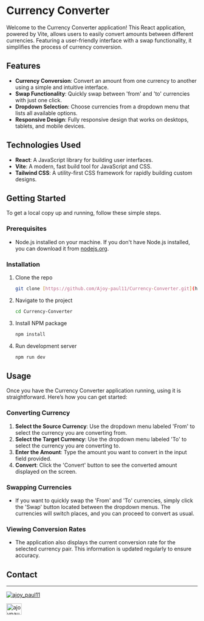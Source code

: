 # Currency Converter

Welcome to the Currency Converter application! This React application, powered by Vite, allows users to easily convert amounts between different currencies. Featuring a user-friendly interface with a swap functionality, it simplifies the process of currency conversion.

## Features

- **Currency Conversion**: Convert an amount from one currency to another using a simple and intuitive interface.
- **Swap Functionality**: Quickly swap between 'from' and 'to' currencies with just one click.
- **Dropdown Selection**: Choose currencies from a dropdown menu that lists all available options.
- **Responsive Design**: Fully responsive design that works on desktops, tablets, and mobile devices.

## Technologies Used

- **React**: A JavaScript library for building user interfaces.
- **Vite**: A modern, fast build tool for JavaScript and CSS.
- **Tailwind CSS**: A utility-first CSS framework for rapidly building custom designs.

## Getting Started

To get a local copy up and running, follow these simple steps.

### Prerequisites

- Node.js installed on your machine. If you don't have Node.js installed, you can download it from [nodejs.org](https://nodejs.org/).

### Installation

1. Clone the repo
   ```sh
   git clone [https://github.com/Ajoy-paul11/Currency-Converter.git](https://github.com/Ajoy-paul11/Currency-Converter.git)
   ```
2. Navigate to the project
    ```sh
    cd Currency-Converter
    ```
3. Install NPM package
    ```sh
    npm install
    ```
4. Run development server
    ```sh
    npm run dev
    ```

## Usage

Once you have the Currency Converter application running, using it is straightforward. Here’s how you can get started:

### Converting Currency

1. **Select the Source Currency**: Use the dropdown menu labeled 'From' to select the currency you are converting from.
2. **Select the Target Currency**: Use the dropdown menu labeled 'To' to select the currency you are converting to.
3. **Enter the Amount**: Type the amount you want to convert in the input field provided.
4. **Convert**: Click the 'Convert' button to see the converted amount displayed on the screen.

### Swapping Currencies

- If you want to quickly swap the 'From' and 'To' currencies, simply click the 'Swap' button located between the dropdown menus. The currencies will switch places, and you can proceed to convert as usual.

### Viewing Conversion Rates

- The application also displays the current conversion rate for the selected currency pair. This information is updated regularly to ensure accuracy.


## Contact

---
<p align="left"> <a href="https://twitter.com/ajoy_paul11" target="blank"><img src="https://img.shields.io/twitter/follow/ajoy_paul11?logo=twitter&style=for-the-badge" alt="ajoy_paul11" /></a> </p>

<a href="https://linkedin.com/in/ajoypaul" target="blank"><img align="center" src="https://raw.githubusercontent.com/rahuldkjain/github-profile-readme-generator/master/src/images/icons/Social/linked-in-alt.svg" alt="ajoypaul" height="30" width="40" /></a>
